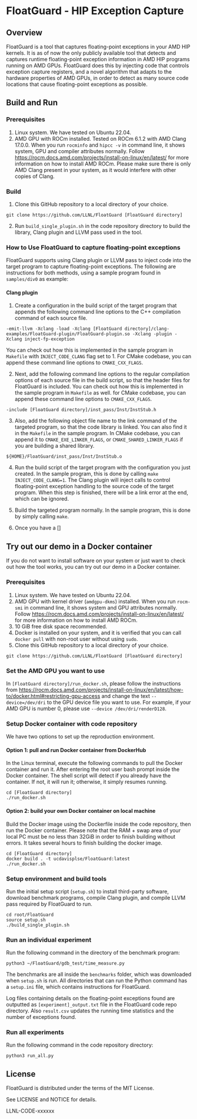 # FloatGuard - HIP Exception Capture

## Overview

FloatGuard is a tool that captures floating-point exceptions in your AMD HIP kernels.
It is as of now the only publicly available tool that detects and captures
runtime floating-point exception information in AMD HIP programs running on AMD
GPUs. FloatGuard does this by injecting code that controls exception capture
registers, and a novel algorithm that adapts to the hardware properties of AMD
GPUs, in order to detect as many source code locations that cause floating-point
exceptions as possible. 

## Build and Run

### Prerequisites

1. Linux system. We have tested on Ubuntu 22.04.
2. AMD GPU with ROCm installed. Tested on ROCm 6.1.2 with AMD Clang 17.0.0.
When you run `rocminfo` and `hipcc -v` in command line, it shows system, GPU and
compiler attributes normally. Follow
https://rocm.docs.amd.com/projects/install-on-linux/en/latest/ for more
information on how to install AMD ROCm. Please make sure there is only AMD Clang
present in your system, as it would interfere with other copies of Clang.

### Build

1. Clone this GitHub repository to a local directory of your choice.

```
git clone https://github.com/LLNL/FloatGuard [FloatGuard directory]
```

2. Run `build_single_plugin.sh` in the code repository directory to build the
library, Clang plugin and LLVM pass used in the tool.

### How to Use FloatGuard to capture floating-point exceptions

FloatGuard supports using Clang plugin or LLVM pass to inject code into the target
program to capture floating-point exceptions. The following are instructions
for both methods, using a sample program found in `samples/div0` as example:

#### Clang plugin

1. Create a configuration in the build script of the target program that appends
the following command line options to the C++ compilation command of each source file.

```
-emit-llvm -Xclang -load -Xclang [FloatGuard directory]/clang-examples/FloatGuard-plugin/FloatGuard-plugin.so -Xclang -plugin -Xclang inject-fp-exception 
```

You can check out how this is implemented in the sample program in `Makefile`
with `INJECT_CODE_CLANG` flag set to 1. For CMake codebase, you can append these
command line options to `CMAKE_CXX_FLAGS`.

2. Next, add the following command line options to the regular compilation
options of each source file in the build script, so that the header files for
FloatGuard is included. You can check out how this is implemented in the sample
program in `Makefile` as well. for CMake codebase, you can append these command
line options to `CMAKE_CXX_FLAGS`.

```
-include [FloatGuard directory]/inst_pass/Inst/InstStub.h 
```

3. Also, add the following object file name to the link command of the targeted
program, so that the code library is linked. You can also find it in the
`Makefile` in the sample program. In CMake codebase, you can append it to
`CMAKE_EXE_LINKER_FLAGS`, or `CMAKE_SHARED_LINKER_FLAGS` if you are building a
shared library.

```
${HOME}/FloatGuard/inst_pass/Inst/InstStub.o
```

4. Run the build script of the target program with the configuration you just
created. In the sample program, this is done by calling `make
INJECT_CODE_CLANG=1`. The Clang plugin will inject calls to control
floating-point exception handling to the source code of the target program.
When this step is finished, there will be a link error at the end, which can be
ignored.

5. Build the targeted program normally. In the sample program, this is done by
simply calling `make`.

6. Once you have a []

## Try out our demo in a Docker container 

If you do not want to install software on your system or just want to
check out how the tool works, you can try out our demo in a Docker container.

### Prerequisites

1. Linux system. We have tested on Ubuntu 22.04.
2. AMD GPU with kernel driver (`amdgpu-dkms`) installed. When you run `rocm-smi` in command line, it
shows system and GPU attributes normally. Follow
https://rocm.docs.amd.com/projects/install-on-linux/en/latest/ for more
information on how to install AMD ROCm.
3. 10 GiB free disk space recommended.
4. Docker is installed on your system, and it is verified that you can call
   `docker pull` with non-root user without using `sudo`.
5. Clone this GitHub repository to a local directory of your choice.

```
git clone https://github.com/LLNL/FloatGuard [FloatGuard directory]
```

### Set the AMD GPU you want to use

In `[FloatGuard directory]/run_docker.sh`, please follow the instructions from 
https://rocm.docs.amd.com/projects/install-on-linux/en/latest/how-to/docker.html#restricting-gpu-access
and change the text `--device=/dev/dri` to the GPU device file you want to use.
For example, if your AMD GPU is number 0, please use `--device /dev/dri/renderD128`.

### Setup Docker container with code repository

We have two options to set up the reproduction environment.

#### Option 1: pull and run Docker container from DockerHub

In the Linux terminal, execute the following commands to pull the Docker
container and run it. After entering the root user bash prompt inside the Docker
container. The shell script will detect if you already have the container. If
not, it will run it; otherwise, it simply resumes running.

```
cd [FloatGuard directory]
./run_docker.sh
```

#### Option 2: build your own Docker container on local machine

Build the Docker image using the Dockerfile inside the code repository, then run
the Docker container. Please note that the RAM + swap area of your local PC must
be no less than 32GiB in order to finish building without errors. It takes
several hours to finish building the docker image.

```
cd [FloatGuard directory]
docker build . -t ucdavisplse/FloatGuard:latest
./run_docker.sh
```

### Setup environment and build tools

Run the initial setup script (`setup.sh`) to install third-party software,
download benchmark programs, compile Clang plugin, and compile LLVM pass
required by FloatGuard to run.

```
cd root/FloatGuard
source setup.sh
./build_single_plugin.sh
```

### Run an individual experiment

Run the following command in the directory of the benchmark program:

```
python3 ~/FloatGuard/gdb_test/time_measure.py
```

The benchmarks are all inside the `benchmarks` folder, which was downloaded when
`setup.sh` is run. All directories that can run the Python command has a
`setup.ini` file, which contains instructions for FloatGuard.

Log files containing details on the floating-point exceptions found are
outputted as `[experiment]_output.txt` file in the FloatGuard code repo directory.
Also `result.csv` updates the running time statistics and the number of
exceptions found.

### Run all experiments

Run the following command in the code repository directory:

```
python3 run_all.py
```

## License

FloatGuard is distributed under the terms of the MIT License.

See LICENSE and NOTICE for details.

LLNL-CODE-xxxxxx
